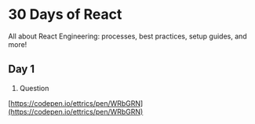# 30 Days of React

All about React Engineering: processes, best practices, setup guides, and more!

## Day 1

1. Question

> 

[https://codepen.io/ettrics/pen/WRbGRN](https://codepen.io/ettrics/pen/WRbGRN)